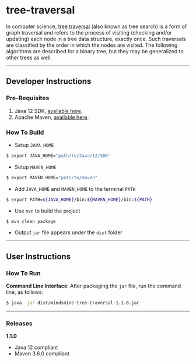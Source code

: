 # tree-traversal #

In computer science, [tree traversal](https://en.wikipedia.org/wiki/Tree_traversal) (also known as tree search) is a form
of graph traversal and refers to the process of visiting (checking and/or updating) each node in a tree data structure,
exactly once. Such traversals are classified by the order in which the nodes are visited. The following algorithms are
described for a binary tree, but they may be generalized to other trees as well.

---

## Developer Instructions ##

### Pre-Requisites ###

1. Java 12 SDK, [available here](https://www.oracle.com/technetwork/java/javase/downloads/jdk12-downloads-5295953.html).
2. Apache Maven, [available here](http://maven.apache.org/download.cgi).

### How To Build ###

* Setup `JAVA_HOME`
```bash
$ export JAVA_HOME="path/to/Java/12/SDK"
```

* Setup `MAVEN_HOME`
```bash
$ export MAVEN_HOME="path/to/maven"
```

* Add `JAVA_HOME` and `MAVEN_HOME` to the terminal `PATH`
```bash
$ export PATH=${JAVA_HOME}/bin:${MAVEN_HOME}/bin:${PATH}
```

* Use `mvn` to build the project
```bash
$ mvn clean package
```

* Output `jar` file appears under the `dist` folder
 
---

## User Instructions ##

### How To Run ###

**Command Line Interface**: After packaging the `jar` file, run the command line, as follows:
```bash
$ java -jar dist/mindsmine-tree-traversal-1.1.0.jar
```

---

### Releases ###

**1.1.0**
* Java 12 compliant
* Maven 3.6.0 compliant
